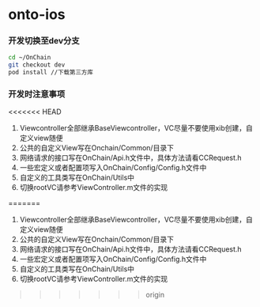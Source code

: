 # onto-ios
### 开发切换至dev分支
```bash
cd ~/OnChain
git checkout dev
pod install //下载第三方库
```
### 开发时注意事项
<<<<<<< HEAD
1. Viewcontroller全部继承BaseViewcontroller，VC尽量不要使用xib创建，自定义view随便
2. 公共的自定义View写在Onchain/Common/目录下
3. 网络请求的接口写在OnChain/Api.h文件中，具体方法请看CCRequest.h
4. 一些宏定义或者配置项写入OnChain/Config/Config.h文件中
5. 自定义的工具类写在OnChain/Utils中
6. 切换rootVC请参考ViewController.m文件的实现

=======
 1. Viewcontroller全部继承BaseViewcontroller，VC尽量不要使用xib创建，自定义view随便
 2. 公共的自定义View写在Onchain/Common/目录下
 3. 网络请求的接口写在OnChain/Api.h文件中，具体方法请看CCRequest.h
 4. 一些宏定义或者配置项写入OnChain/Config/Config.h文件中
 5. 自定义的工具类写在OnChain/Utils中
 6. 切换rootVC请参考ViewController.m文件的实现
>>>>>>> origin

